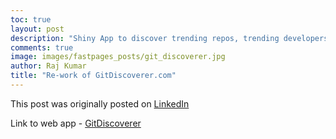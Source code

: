 ```yaml
---
toc: true
layout: post
description: "Shiny App to discover trending repos, trending developers and popular projects in ML/DL on Github"
comments: true
image: images/fastpages_posts/git_discoverer.jpg 
author: Raj Kumar
title: "Re-work of GitDiscoverer.com"
---
```


This post was originally posted on 
[LinkedIn](https://www.linkedin.com/pulse/rshiny-contest-2020-re-work-gitdiscoverercom-raj-kumar/)

Link to web app - [GitDiscoverer](https://rajkstats.shinyapps.io/git_discoverer_app/)
